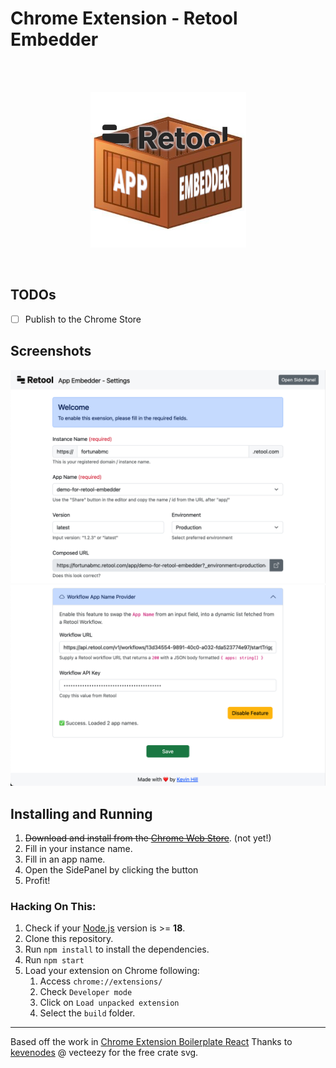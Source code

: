 # Chrome Extension - Retool Embedder

<br />
<br />
<p align="center" width="100%">
   <img src="src/assets/img/logo_256.png" />
</p>
<br />

## TODOs

- [ ] Publish to the Chrome Store

## Screenshots

!["Options Page Screenshot"](/screenshots/options.png?raw=true "Screenshot of the extension's options page")
!["Workflow App Name Provider Screenshot"](/screenshots/workflow.png?raw=true "Screenshot of the extension's workflow feature")

## Installing and Running

1. ~~Download and install from the [Chrome Web Store](https://chromewebstore.google.com/)~~. (not yet!)
2. Fill in your instance name.
3. Fill in an app name.
4. Open the SidePanel by clicking the button
5. Profit!

### Hacking On This:

1. Check if your [Node.js](https://nodejs.org/) version is >= **18**.
2. Clone this repository.
3. Run `npm install` to install the dependencies.
4. Run `npm start`
5. Load your extension on Chrome following:
   1. Access `chrome://extensions/`
   2. Check `Developer mode`
   3. Click on `Load unpacked extension`
   4. Select the `build` folder.

---

Based off the work in [Chrome Extension Boilerplate React](https://github.com/lxieyang/chrome-extension-boilerplate-react.git)
Thanks to [kevenodes](https://www.vecteezy.com/members/kevenodes) @ vecteezy for the free crate svg.
